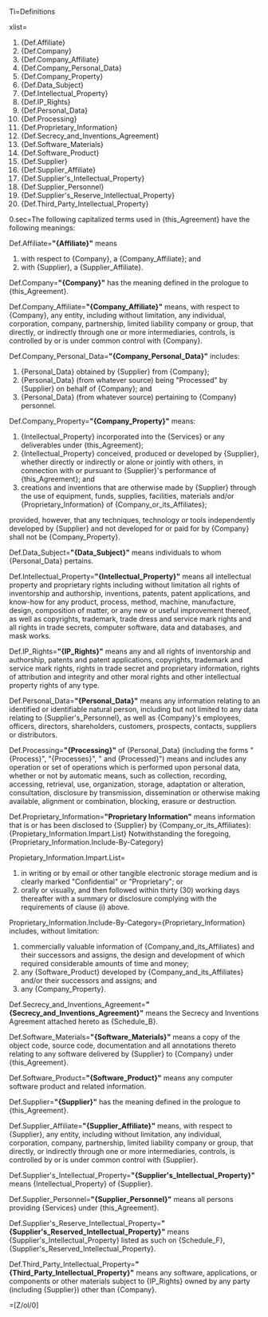 Ti=Definitions

xlist=<ol><li>{Def.Affiliate}<li>{Def.Company}<li>{Def.Company_Affiliate}<li>{Def.Company_Personal_Data}<li>{Def.Company_Property}<li>{Def.Data_Subject}<li>{Def.Intellectual_Property}<li>{Def.IP_Rights}<li>{Def.Personal_Data}<li>{Def.Processing}<li>{Def.Proprietary_Information}<li>{Def.Secrecy_and_Inventions_Agreement}<li>{Def.Software_Materials}<li>{Def.Software_Product}<li>{Def.Supplier}<li>{Def.Supplier_Affiliate}<li>{Def.Supplier's_Intellectual_Property}<li>{Def.Supplier_Personnel}<li>{Def.Supplier's_Reserve_Intellectual_Property}<li>{Def.Third_Party_Intellectual_Property}</li></ol>

0.sec=The following capitalized terms used in {this_Agreement} have the following meanings:

Def.Affiliate=<b>"{Affiliate}"</b> means<ol><li>with respect to {Company}, a {Company_Affiliate}; and</li><li>with {Supplier}, a {Supplier_Affiliate}.</li></ol>

Def.Company=<b>"{Company}"</b> has the meaning defined in the prologue to {this_Agreement}.

Def.Company_Affiliate=<b>"{Company_Affiliate}"</b> means, with respect to {Company}, any entity, including without limitation, any individual, corporation, company, partnership, limited liability company or group, that directly, or indirectly through one or more intermediaries, controls, is controlled by or is under common control with {Company}.

Def.Company_Personal_Data=<b>"{Company_Personal_Data}"</b> includes: <ol><li>{Personal_Data} obtained by {Supplier} from {Company};</li><li>{Personal_Data} (from whatever source) being "Processed" by {Supplier} on behalf of {Company}; and</li><li>{Personal_Data} (from whatever source) pertaining to {Company} personnel.</li></ol>

Def.Company_Property=<b>"{Company_Property}"</b> means: <ol><li>{Intellectual_Property} incorporated into the {Services} or any deliverables under {this_Agreement};</li><li>{Intellectual_Property} conceived, produced or developed by {Supplier}, whether directly or indirectly or alone or jointly with others, in connection with or pursuant to {Supplier}'s performance of {this_Agreement}; and</li><li>creations and inventions that are otherwise made by {Supplier} through the use of equipment, funds, supplies, facilities, materials and/or {Proprietary_Information} of {Company_or_its_Affiliates};</li></ol> provided, however, that any techniques, technology or tools independently developed by {Supplier} and not developed for or paid for by {Company} shall not be {Company_Property}.

Def.Data_Subject=<b>"{Data_Subject}"</b> means individuals to whom {Personal_Data} pertains.

Def.Intellectual_Property=<b>"{Intellectual_Property}"</b> means all intellectual property and proprietary rights including without limitation all rights of inventorship and authorship, inventions, patents, patent applications, and know-how for any product, process, method, machine, manufacture, design, composition of matter, or any new or useful improvement thereof, as well as copyrights, trademark, trade dress and service mark rights and all rights in trade secrets, computer software, data and databases, and mask works. 

Def.IP_Rights=<b>"{IP_Rights}"</b> means any and all rights of inventorship and authorship, patents and patent applications, copyrights, trademark and service mark rights, rights in trade secret and proprietary information, rights of attribution and integrity and other moral rights and other intellectual property rights of any type.

Def.Personal_Data=<b>"{Personal_Data}"</b> means any information relating to an identified or identifiable natural person, including but not limited to any data relating to {Supplier's_Personnel}, as well as {Company}'s employees, officers, directors, shareholders, customers, prospects, contacts, suppliers or distributors.

Def.Processing=<b>"{Processing}"</b> of {Personal_Data} (including the forms "{Process}", "{Processes}", " and {Processed}") means and includes any operation or set of operations which is performed upon personal data, whether or not by automatic means, such as collection, recording, accessing, retrieval, use, organization, storage, adaptation or alteration, consultation, disclosure by transmission, dissemination or otherwise making available, alignment or combination, blocking, erasure or destruction.

Def.Proprietary_Information=<b>"Proprietary Information"</b> means information that is or has been disclosed to {Supplier} by {Company_or_its_Affiliates}: {Propietary_Information.Impart.List}  Notwithstanding the foregoing, {Proprietary_Information.Include-By-Category}

Propietary_Information.Impart.List=<ol><li>in writing or by email or other tangible electronic storage medium and is clearly marked "Confidential" or "Proprietary"; or</li><li>orally or visually, and then followed within thirty (30) working days thereafter with a summary or disclosure complying with the requirements of clause (i) above.</li></ol> 

Proprietary_Information.Include-By-Category={Proprietary_Information} includes, without limitation: <ol><li>commercially valuable information of {Company_and_its_Affiliates} and their successors and assigns, the design and development of which required considerable amounts of time and money;</li><li>any {Software_Product} developed by {Company_and_its_Affiliates} and/or their successors and assigns; and </li><li>any {Company_Property}.</li></ol>

Def.Secrecy_and_Inventions_Agreement=<b>"{Secrecy_and_Inventions_Agreement}"</b> means the Secrecy and Inventions Agreement attached hereto as {Schedule_B}.

Def.Software_Materials=<b>"{Software_Materials}"</b> means a copy of the object code, source code, documentation and all annotations thereto relating to any software delivered by {Supplier}  to {Company} under {this_Agreement}.

Def.Software_Product=<b>"{Software_Product}"</b> means any computer software product and related information.

Def.Supplier=<b>"{Supplier}"</b> has the meaning defined in the prologue to {this_Agreement}.

Def.Supplier_Affiliate=<b>"{Supplier_Affiliate}"</b> means, with respect to {Supplier}, any entity, including without limitation, any individual, corporation, company, partnership, limited liability company or group, that directly, or indirectly through one or more intermediaries, controls, is controlled by or is under common control with {Supplier}.

Def.Supplier's_Intellectual_Property=<b>"{Supplier's_Intellectual_Property}"</b> means {Intellectual_Property} of {Supplier}.

Def.Supplier_Personnel=<b>"{Supplier_Personnel}"</b> means all persons providing {Services} under {this_Agreement}.

Def.Supplier's_Reserve_Intellectual_Property=<b>"{Supplier's_Reserved_Intellectual_Property}"</b> means {Supplier's_Intellectual_Property} listed as such on {Schedule_F}, {Supplier's_Reserved_Intellectual_Property}.


Def.Third_Party_Intellectual_Property=<b>"{Third_Party_Intellectual_Property}"</b> means any software, applications, or components or other materials subject to {IP_Rights} owned by any party (including {Supplier}) other than {Company}.

=[Z/ol/0]
